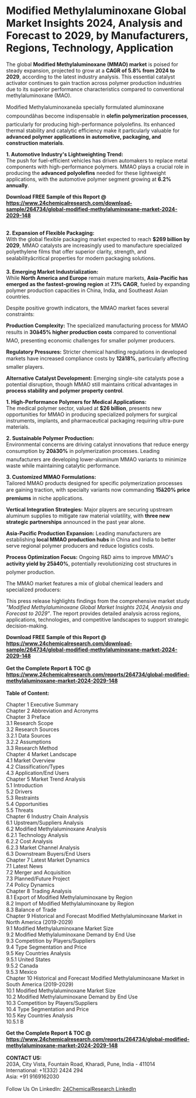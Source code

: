 <h1>Modified Methylaluminoxane Global Market Insights 2024, Analysis and Forecast to 2029, by Manufacturers, Regions, Technology, Application</h1><p>The global <strong>Modified Methylaluminoxane (MMAO) market</strong> is poised for steady expansion, projected to grow at a <strong>CAGR of 5.8% from 2024 to 2029</strong>, according to the latest industry analysis. This essential catalyst activator continues to gain traction across polymer production industries due to its superior performance characteristics compared to conventional methylaluminoxane (MAO).</p><p>Modified Methylaluminoxaneâa specially formulated aluminoxane compoundâhas become indispensable in <strong>olefin polymerization processes</strong>, particularly for producing high-performance polyolefins. Its enhanced thermal stability and catalytic efficiency make it particularly valuable for <strong>advanced polymer applications in automotive, packaging, and construction materials</strong>.</p><p><strong>1. Automotive Industry's Lightweighting Trend:</strong><br>
The push for fuel-efficient vehicles has driven automakers to replace metal components with high-performance polymers. MMAO plays a crucial role in producing the <strong>advanced polyolefins</strong> needed for these lightweight applications, with the automotive polymer segment growing at <strong>6.2% annually</strong>.</p><div><b>Download FREE Sample of this Report @ 
            <a href="https://www.24chemicalresearch.com/download-sample/264734/global-modified-methylaluminoxane-market-2024-2029-148">
            https://www.24chemicalresearch.com/download-sample/264734/global-modified-methylaluminoxane-market-2024-2029-148</a></b></div><br><p><strong>2. Expansion of Flexible Packaging:</strong><br>
With the global flexible packaging market expected to reach <strong>$269 billion by 2029</strong>, MMAO catalysts are increasingly used to manufacture specialized polyethylene films that offer superior clarity, strength, and sealabilityâcritical properties for modern packaging solutions.</p><p><strong>3. Emerging Market Industrialization:</strong><br>
While <strong>North America and Europe</strong> remain mature markets, <strong>Asia-Pacific has emerged as the fastest-growing region</strong> at <strong>7.1% CAGR</strong>, fueled by expanding polymer production capacities in China, India, and Southeast Asian countries.</p><p>Despite positive growth indicators, the MMAO market faces several constraints:</p><p><strong>Production Complexity:</strong> The specialized manufacturing process for MMAO results in <strong>30â45% higher production costs</strong> compared to conventional MAO, presenting economic challenges for smaller polymer producers.</p><p><strong>Regulatory Pressures:</strong> Stricter chemical handling regulations in developed markets have increased compliance costs by <strong>12â18%</strong>, particularly affecting smaller players.</p><p><strong>Alternative Catalyst Development:</strong> Emerging single-site catalysts pose a potential disruption, though MMAO still maintains critical advantages in <strong>process stability and polymer property control</strong>.</p><p><strong>1. High-Performance Polymers for Medical Applications:</strong><br>
The medical polymer sector, valued at <strong>$26 billion</strong>, presents new opportunities for MMAO in producing specialized polymers for surgical instruments, implants, and pharmaceutical packaging requiring ultra-pure materials.</p><p><strong>2. Sustainable Polymer Production:</strong><br>
Environmental concerns are driving catalyst innovations that reduce energy consumption by <strong>20â30%</strong> in polymerization processes. Leading manufacturers are developing lower-aluminum MMAO variants to minimize waste while maintaining catalytic performance.</p><p><strong>3. Customized MMAO Formulations:</strong><br>
Tailored MMAO products designed for specific polymerization processes are gaining traction, with specialty variants now commanding <strong>15â20% price premiums</strong> in niche applications.</p><p><strong>Vertical Integration Strategies:</strong> Major players are securing upstream aluminum supplies to mitigate raw material volatility, with <strong>three new strategic partnerships</strong> announced in the past year alone.</p><p><strong>Asia-Pacific Production Expansion:</strong> Leading manufacturers are establishing <strong>local MMAO production hubs</strong> in China and India to better serve regional polymer producers and reduce logistics costs.</p><p><strong>Process Optimization Focus:</strong> Ongoing R&amp;D aims to improve MMAO's <strong>activity yield by 25â40%</strong>, potentially revolutionizing cost structures in polymer production.</p><p>The MMAO market features a mix of global chemical leaders and specialized producers:</p><p>This press release highlights findings from the comprehensive market study <em>"Modified Methylaluminoxane Global Market Insights 2024, Analysis and Forecast to 2029"</em>. The report provides detailed analysis across regions, applications, technologies, and competitive landscapes to support strategic decision-making.</p><div><b>Download FREE Sample of this Report @ 
            <a href="https://www.24chemicalresearch.com/download-sample/264734/global-modified-methylaluminoxane-market-2024-2029-148">
            https://www.24chemicalresearch.com/download-sample/264734/global-modified-methylaluminoxane-market-2024-2029-148</a></b></div><br><div><b>Get the Complete Report & TOC @ 
            <a href="https://www.24chemicalresearch.com/reports/264734/global-modified-methylaluminoxane-market-2024-2029-148">
            https://www.24chemicalresearch.com/reports/264734/global-modified-methylaluminoxane-market-2024-2029-148</a></b></div><br>
            <b>Table of Content:</b><p>Chapter 1 Executive Summary<br />
Chapter 2 Abbreviation and Acronyms<br />
Chapter 3 Preface<br />
3.1 Research Scope<br />
3.2 Research Sources<br />
3.2.1 Data Sources<br />
3.2.2 Assumptions<br />
3.3 Research Method<br />
Chapter 4 Market Landscape<br />
4.1 Market Overview<br />
4.2 Classification/Types<br />
4.3 Application/End Users<br />
Chapter 5 Market Trend Analysis<br />
5.1 Introduction<br />
5.2 Drivers<br />
5.3 Restraints<br />
5.4 Opportunities<br />
5.5 Threats<br />
Chapter 6 Industry Chain Analysis<br />
6.1 Upstream/Suppliers Analysis<br />
6.2 Modified Methylaluminoxane Analysis<br />
6.2.1 Technology Analysis<br />
6.2.2 Cost Analysis<br />
6.2.3 Market Channel Analysis<br />
6.3 Downstream Buyers/End Users<br />
Chapter 7 Latest Market Dynamics<br />
7.1 Latest News<br />
7.2 Merger and Acquisition<br />
7.3 Planned/Future Project<br />
7.4 Policy Dynamics<br />
Chapter 8 Trading Analysis<br />
8.1 Export of Modified Methylaluminoxane by Region<br />
8.2 Import of Modified Methylaluminoxane by Region<br />
8.3 Balance of Trade<br />
Chapter 9 Historical and Forecast Modified Methylaluminoxane Market in North America (2019-2029)<br />
9.1 Modified Methylaluminoxane Market Size<br />
9.2 Modified Methylaluminoxane Demand by End Use<br />
9.3 Competition by Players/Suppliers<br />
9.4 Type Segmentation and Price<br />
9.5 Key Countries Analysis<br />
9.5.1 United States<br />
9.5.2 Canada<br />
9.5.3 Mexico<br />
Chapter 10 Historical and Forecast Modified Methylaluminoxane Market in South America (2019-2029)<br />
10.1 Modified Methylaluminoxane Market Size<br />
10.2 Modified Methylaluminoxane Demand by End Use<br />
10.3 Competition by Players/Suppliers<br />
10.4 Type Segmentation and Price<br />
10.5 Key Countries Analysis<br />
10.5.1 B</p><div><b>Get the Complete Report & TOC @ 
            <a href="https://www.24chemicalresearch.com/reports/264734/global-modified-methylaluminoxane-market-2024-2029-148">
            https://www.24chemicalresearch.com/reports/264734/global-modified-methylaluminoxane-market-2024-2029-148</a></b></div><br><b>CONTACT US:</b><br>
            203A, City Vista, Fountain Road, Kharadi, Pune, India - 411014<br>
            International: +1(332) 2424 294<br>
            Asia: +91 9169162030 <br><br>
            Follow Us On LinkedIn: <a href="https://www.linkedin.com/company/24chemicalresearch/">24ChemicalResearch LinkedIn</a>